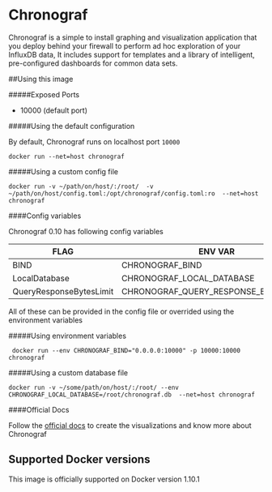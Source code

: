 # Chronograf

Chronograf is a simple to install graphing and visualization application that you deploy behind your firewall to perform ad hoc exploration of your InfluxDB data, It includes support for templates and a library of intelligent, pre-configured dashboards for common data sets.

##Using this image

#####Exposed Ports

-	10000 (default port)

#####Using the default configuration

By default, Chronograf runs on localhost port `10000`

	docker run --net=host chronograf

#####Using a custom config file

	docker run -v ~/path/on/host/:/root/  -v ~/path/on/host/config.toml:/opt/chronograf/config.toml:ro  --net=host chronograf

####Config variables

Chronograf 0.10 has following config variables

| FLAG                    | ENV VAR                               | DEFAULT VALUE                     |
|-------------------------|---------------------------------------|-----------------------------------|
| BIND                    | CHRONOGRAF_BIND                       | 0.0.0.0:10000                     |
| LocalDatabase           | CHRONOGRAF_LOCAL_DATABASE             | /var/lib/chronograf/chronograf.db |
| QueryResponseBytesLimit | CHRONOGRAF_QUERY_RESPONSE_BYTES_LIMIT | 2500000                           |

All of these can be provided in the config file or overrided using the environment variables

#####Using environment variables

	 docker run --env CHRONOGRAF_BIND="0.0.0.0:10000" -p 10000:10000 chronograf 

#####Using a custom database file

	docker run -v ~/some/path/on/host/:/root/ --env CHRONOGRAF_LOCAL_DATABASE=/root/chronograf.db  --net=host chronograf

####Official Docs

Follow the [official docs](https://docs.influxdata.com/chronograf/v0.10/introduction/getting_started/) to create the visualizations and know more about Chronograf

## Supported Docker versions

This image is officially supported on Docker version 1.10.1
